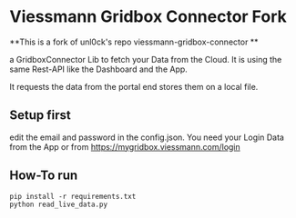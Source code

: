 # Viessmann Gridbox Connector Fork 
**This is a fork of unl0ck's repo viessmann-gridbox-connector **

a GridboxConnector Lib to fetch your Data from the Cloud.
It is using the same Rest-API like the Dashboard and the App.

It requests the data from the portal end stores them on a local file.

## Setup first
edit the email and password in the config.json. 
You need your Login Data from the App or from https://mygridbox.viessmann.com/login

## How-To run
```script shell
pip install -r requirements.txt
python read_live_data.py
```

